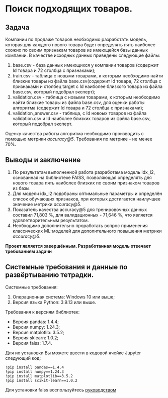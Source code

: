 # Поиск подходящих товаров.

## Задача
Компании по продаже товаров необходимо разработать модель, которая для каждого нового товара будет определять пять наиболее схожих по своим признакам товаров из имеющейся базы данных компании. В качестве исходных данных приведены следующие файлы:
1. base.csv - база данных имеющихся у компании товаров (содержит Id товара и 72 столбца с признаками);
2. train.csv - таблица с новыми товарами, к которым необходимо найти близкие товары из файла base.csv(содержит Id товара, 72 столбца с признаками и столбец target c Id наиболее близкого товара из файла base.csv, который подобрал эксперт);
3. validation.csv - таблица с новыми товарами, к которым необходимо найти близкие товары из файла base.csv, для оценки работы алгоритма (содержит Id товара и 72 столбца с признаками);
4. validation_answer.csv - таблица, с Id новоых товаров из файла validation.csv и Id наиболее близких товаров из файла base.csv, который подобрал эксперт.

Оценку качества работы алгоритма необходимо производить с помощью метрики *accuracy@5*. Требования по метрике - не менее 70%.

## Выводы и заключение
1. По результатам выполненной работа разработама модель idx_l2, основанная на библиотеке FAISS, позволяющая определять для нового товара пять наиболее близких по своим признаком товаров из базы.
2. Для модели idx_l2 подобраны оптимальные параметры и определён список обучающих признаков, при которых достигается наилучшее значение метрики *accuracy@5*.
3. Показатель качества accuracy@5 для тренировочных данных составил 71,803 %, для валидационных - 71,646 %, что является удовлетворительным результатом.
4. Необходимо дополнительно проработать вопрос применения классических ML-моделей для дополительного повышения метрики *accuracy@5*.

**Проект является завершённым. Разработанная модель отвечает требованиям задачи**

## Системные требования и данные по развёртыванию тетрадки.
Системные требования:
1. Операционная система: Windows 10 или выше;
2. Версия языка Python: 3.9.13 или выше.
   
Требования к версиям библиотек:
- Версия pandas: 1.4.4;
- Версия numpy: 1.24.3;
- Версия matplotlib: 3.5.2;
- Версия sklearn: 1.0.2;
- Версия faiss: 1.7.4.
  
Для их установки Вы можете ввести в кодовой ячейке Jupyter следующий код:
```
!pip install pandas==1.4.4
!pip install numpy==1.24.3
!pip install matplotlib==3.5.2
!pip install scikit-learn==1.0.2
```
Для установки faiss воспользуйтесь [руководством](https://github.com/facebookresearch/faiss/blob/main/INSTALL.md)

